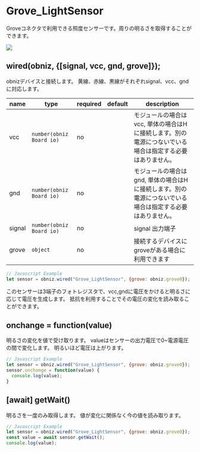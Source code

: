 # Grove_LightSensor

Groveコネクタで利用できる照度センサーです。周りの明るさを取得することができます。

![](image.jpg)

## wired(obniz, {[signal, vcc, gnd, grove]});

obnizデバイスと接続します。
黄線、赤線、黒線がそれぞれsignal、vcc、gndに対応します。

name | type | required | default | description
--- | --- | --- | --- | ---
vcc | `number(obniz Board io)` | no |  &nbsp; | モジュールの場合はvcc, 単体の場合はHに接続します。別の電源につないでいる場合は指定する必要はありません。
gnd | `number(obniz Board io)` | no |  &nbsp; | モジュールの場合はgnd, 単体の場合はHに接続します。別の電源につないでいる場合は指定する必要はありません。
signal | `number(obniz Board io)` | no |  &nbsp; | signal 出力端子
grove | `object` | no | &nbsp;  | 接続するデバイスにgroveがある場合に利用できます

```Javascript
// Javascript Example
let sensor = obniz.wired("Grove_LightSensor", {grove: obniz.grove0});
```

このセンサーは3端子のフォトレジスタで、vcc,gndに電圧をかけると明るさに応じて電圧を生成します。
抵抗を利用することでその電圧の変化を読み取ることができます。

## onchange = function(value)

明るさの変化を値で受け取ります。
valueはセンサーの出力電圧で0~電源電圧の間で変化します。
明るいほど電圧は上がります。  
  
  
```Javascript
// Javascript Example
let sensor = obniz.wired("Grove_LightSensor", {grove: obniz.grove0});
sensor.onchange = function(value) {
  console.log(value);
}
```

## [await] getWait()

明るさを一度のみ取得します。
値が変化に関係なく今の値を読み取ります。

```Javascript
// Javascript Example
let sensor = obniz.wired("Grove_LightSensor", {grove: obniz.grove0});
const value = await sensor.getWait();
console.log(value);
```